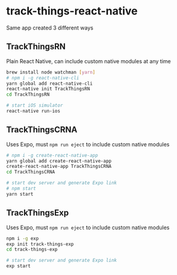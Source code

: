 # track-things-react-native

Same app created 3 different ways

## TrackThingsRN

Plain React Native, can include custom native modules at any time

```bash
brew install node watchman [yarn]
# npm i -g react-native-cli
yarn global add react-native-cli
react-native init TrackThingsRN
cd TrackThingsRN

# start iOS simulator
react-native run-ios
```

## TrackThingsCRNA

Uses Expo, must `npm run eject`	to include custom native modules

```bash
# npm i -g create-react-native-app
yarn global add create-react-native-app
create-react-native-app TrackThingsCRNA
cd TrackThingsCRNA

# start dev server and generate Expo link
# npm start
yarn start
```

## TrackThingsExp

Uses Expo, must `npm run eject`	to include custom native modules

```bash
npm i -g exp
exp init track-things-exp
cd track-things-exp

# start dev server and generate Expo link
exp start
```
